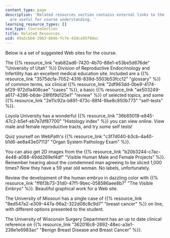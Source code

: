 ```yaml
---
content_type: page
description: 'Related resources section contains external links to the resources which
  are useful for course understanding. '
learning_resource_types: []
ocw_type: CourseSection
title: Related Resources
uid: 49a5cbb6-39b3-884b-fc7e-43dca95f9dec
---
```


Below is a set of suggested Web sites for the course.

The {{% resource_link "eab82ad6-7420-4b70-88e1-e53be5d676de" "University of Utah" %}} Division of Reproductive Endocrinology and Infertility has an excellent medical education site. Included are a {{% resource_link "3575dcfa-7052-4316-839d-5503b53fcc12" "glossary" %}} of common terms, six clinical {{% resource_link "2df963dd-0be9-4174-bf29-972d1a406cae" "cases" %}}, a basic {{% resource_link "ae503249-a617-4286-b6de-28f6f9d125e1" "review" %}} of selected topics, and some {{% resource_link "2e11c92a-b891-473c-88f4-6be8c850b773" "self-tests" %}}.

Loyola University has a wonderful {{% resource_link "36b65019-e845-47c2-b5ef-eb7e7df87700" "Histology index" %}} you can view online. View male and female reproductive tracts, and try some self tests!

Quiz yourself on WebPath's {{% resource_link "c3f7d040-b3cb-4a40-b1d6-ae8a43e07113" "Organ System Pathology Exam" %}}.

You can also get 2D images from the {{% resource_link "b20b3244-c7ac-4e48-a088-49dd269ef4df" "Visible Human Male and Female Projects" %}}. Remember hearing about the comdemned man agreeing to be sliced 1,000 times? Now they have a 59 year old woman. No labels, unfortunately.

Review the development of the human embryo in dazzling color with {{% resource_link "ff6f3b73-31d0-47f1-9bec-058586aee8b7" "The Visible Embryo" %}}. Beautiful graphical work for a Web site.

The University of Missouri has a single case of {{% resource_link "8ed547a2-e309-447a-96a2-322d08c8c9d7" "breast cancer" %}} on line, with different options presented to the student.

The University of Wisconsin Surgery Department has an up to date clinical reference on {{% resource_link "362016c8-2692-48ec-a3e1-238e1e6983ac" "Benign Breast Disease and Breast Cancer" %}}.